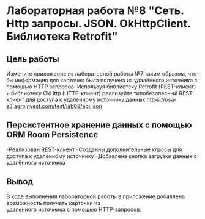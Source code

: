 # Лабораторная работа №8 "Сеть. Http запросы. JSON. OkHttpClient. Библиотека Retrofit"

## Цель работы
Измените приложение из лабораторной работы №7 таким образом, что-бы информация для карточек была получена из удалённого источника с помощью HTTP запросов.
Используя библиотеку Retrofit (REST-клиент) и библиотеку OkHttp (HTTP-клиент) реализуйте типобезопасный REST-клиент для доступа к удалённому источнику данных https://osa-s3.agroinvest.com/test/lab08/api.json
## Персистентное хранение данных с помощью ORM Room Persistence
-Реализован REST-клиент
-Созданны дополнительные классы для доступа к удалённому источнику
-Добавлена кнопка загрузки данных с удалённого источника
## Вывод
В ходе выполнения лабораторной работы в приложение добавлена возможность получать карточки из   
удаленного источника с помощью HTTP-запросов.